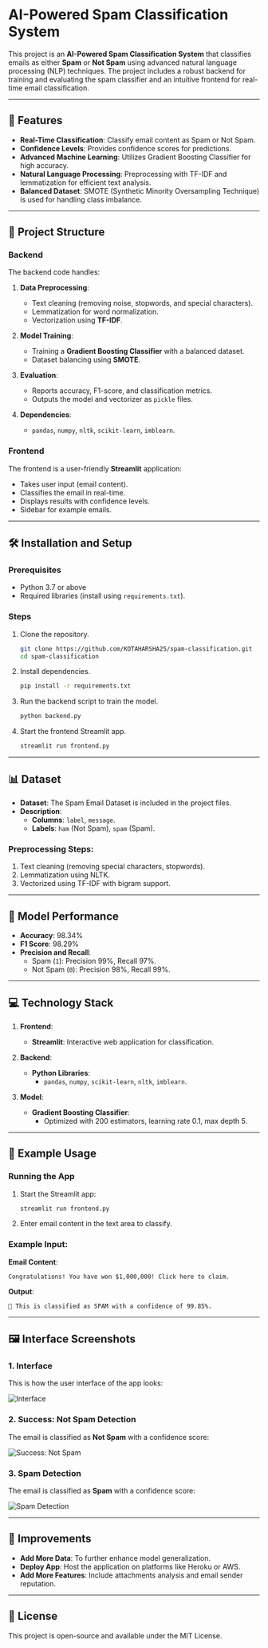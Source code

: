 
# AI-Powered Spam Classification System

This project is an **AI-Powered Spam Classification System** that classifies emails as either **Spam** or **Not Spam** using advanced natural language processing (NLP) techniques. The project includes a robust backend for training and evaluating the spam classifier and an intuitive frontend for real-time email classification.

---

## 🚀 Features

- **Real-Time Classification**: Classify email content as Spam or Not Spam.
- **Confidence Levels**: Provides confidence scores for predictions.
- **Advanced Machine Learning**: Utilizes Gradient Boosting Classifier for high accuracy.
- **Natural Language Processing**: Preprocessing with TF-IDF and lemmatization for efficient text analysis.
- **Balanced Dataset**: SMOTE (Synthetic Minority Oversampling Technique) is used for handling class imbalance.

---

## 📂 Project Structure

### Backend
The backend code handles:
1. **Data Preprocessing**:
   - Text cleaning (removing noise, stopwords, and special characters).
   - Lemmatization for word normalization.
   - Vectorization using **TF-IDF**.

2. **Model Training**:
   - Training a **Gradient Boosting Classifier** with a balanced dataset.
   - Dataset balancing using **SMOTE**.

3. **Evaluation**:
   - Reports accuracy, F1-score, and classification metrics.
   - Outputs the model and vectorizer as `pickle` files.

4. **Dependencies**:
   - `pandas`, `numpy`, `nltk`, `scikit-learn`, `imblearn`.

### Frontend
The frontend is a user-friendly **Streamlit** application:
- Takes user input (email content).
- Classifies the email in real-time.
- Displays results with confidence levels.
- Sidebar for example emails.

---

## 🛠️ Installation and Setup

### Prerequisites
- Python 3.7 or above
- Required libraries (install using `requirements.txt`).

### Steps
1. Clone the repository.
   ```bash
   git clone https://github.com/KOTAHARSHA25/spam-classification.git
   cd spam-classification
   ```

2. Install dependencies.
   ```bash
   pip install -r requirements.txt
   ```

3. Run the backend script to train the model.
   ```bash
   python backend.py
   ```

4. Start the frontend Streamlit app.
   ```bash
   streamlit run frontend.py
   ```

---

## 📊 Dataset

- **Dataset**: The Spam Email Dataset is included in the project files.
- **Description**:
  - **Columns**: `label`, `message`.
  - **Labels**: `ham` (Not Spam), `spam` (Spam).

### Preprocessing Steps:
1. Text cleaning (removing special characters, stopwords).
2. Lemmatization using NLTK.
3. Vectorized using TF-IDF with bigram support.

---

## 🧪 Model Performance

- **Accuracy**: 98.34%
- **F1 Score**: 98.29%
- **Precision and Recall**:
  - Spam (`1`): Precision 99%, Recall 97%.
  - Not Spam (`0`): Precision 98%, Recall 99%.

---

## 💻 Technology Stack

1. **Frontend**:
   - **Streamlit**: Interactive web application for classification.

2. **Backend**:
   - **Python Libraries**: 
     - `pandas`, `numpy`, `scikit-learn`, `nltk`, `imblearn`.

3. **Model**:
   - **Gradient Boosting Classifier**:
     - Optimized with 200 estimators, learning rate 0.1, max depth 5.

---

## 📄 Example Usage

### Running the App
1. Start the Streamlit app:
   ```bash
   streamlit run frontend.py
   ```

2. Enter email content in the text area to classify.

### Example Input:
**Email Content**:
```text
Congratulations! You have won $1,000,000! Click here to claim.
```

**Output**:
```text
🚨 This is classified as SPAM with a confidence of 99.85%.
```

---

## 🖼️ Interface Screenshots

### 1. Interface
This is how the user interface of the app looks:

![Interface](images/interface.png)

### 2. Success: Not Spam Detection
The email is classified as **Not Spam** with a confidence score:

![Success: Not Spam](images/nots-1.png)

### 3. Spam Detection
The email is classified as **Spam** with a confidence score:

![Spam Detection](images/spam.png)

---

## 🔧 Improvements

- **Add More Data**: To further enhance model generalization.
- **Deploy App**: Host the application on platforms like Heroku or AWS.
- **Add More Features**: Include attachments analysis and email sender reputation.

---

## 📝 License
This project is open-source and available under the MIT License.
